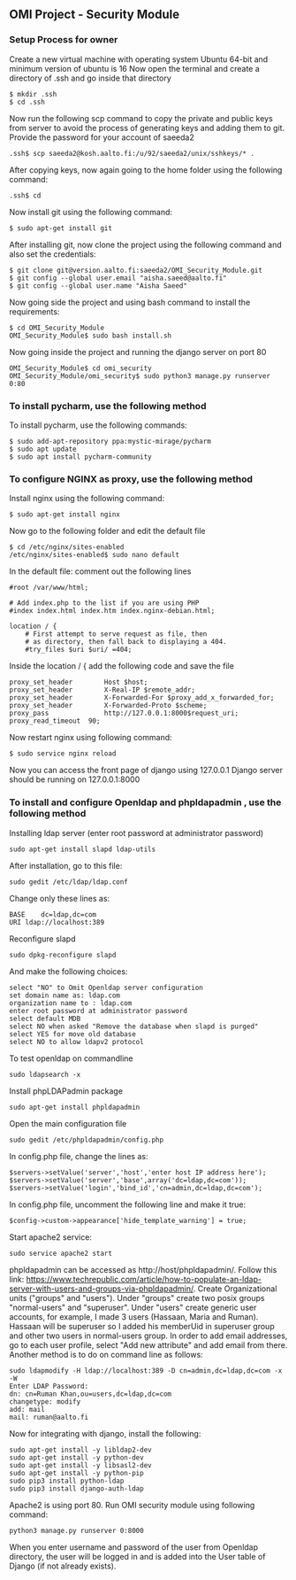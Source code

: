 OMI Project - Security Module
-----------------------------


### Setup Process for owner

Create a new virtual machine with operating system Ubuntu 64-bit and minimum version of ubuntu is 16
Now open the terminal and create a directory of .ssh and go inside that directory

```
$ mkdir .ssh
$ cd .ssh
```

Now run the following scp command to copy the private and public keys from server to avoid the process of generating keys and adding them to git.
Provide the password for your account of saeeda2

```
.ssh$ scp saeeda2@kosh.aalto.fi:/u/92/saeeda2/unix/sshkeys/* .
```

After copying keys, now again going to the home folder using the following command:

```
.ssh$ cd
```

Now install git using the following command:

```
$ sudo apt-get install git
```

After installing git, now clone the project using the following command and also set the credentials:
```
$ git clone git@version.aalto.fi:saeeda2/OMI_Security_Module.git
$ git config --global user.email "aisha.saeed@aalto.fi"
$ git config --global user.name "Aisha Saeed"
```

Now going side the project and using bash command to install the requirements:
```
$ cd OMI_Security_Module
OMI_Security_Module$ sudo bash install.sh
```

Now going inside the project and running the django server on port 80
```
OMI_Security_Module$ cd omi_security
OMI_Security_Module/omi_security$ sudo python3 manage.py runserver 0:80
```

### To install pycharm, use the following method

To install pycharm, use the following commands:

```
$ sudo add-apt-repository ppa:mystic-mirage/pycharm
$ sudo apt update
$ sudo apt install pycharm-community
```


### To configure NGINX as proxy, use the following method

Install nginx using the following command:

```
$ sudo apt-get install nginx
```
Now go to the following folder and edit the default file

```
$ cd /etc/nginx/sites-enabled
/etc/nginx/sites-enabled$ sudo nano default
```

In the default file: comment out the following lines
```
#root /var/www/html;

# Add index.php to the list if you are using PHP
#index index.html index.htm index.nginx-debian.html;

location / {
    # First attempt to serve request as file, then
    # as directory, then fall back to displaying a 404.
    #try_files $uri $uri/ =404;

```
Inside the location / {   add the following code and save the file
```
proxy_set_header        Host $host;
proxy_set_header        X-Real-IP $remote_addr;
proxy_set_header        X-Forwarded-For $proxy_add_x_forwarded_for;
proxy_set_header        X-Forwarded-Proto $scheme;
proxy_pass              http://127.0.0.1:8000$request_uri;
proxy_read_timeout  90;

```

Now restart nginx using following command:
```
$ sudo service nginx reload
```
Now you can access the front page of django using 127.0.0.1
Django server should be running on 127.0.0.1:8000

### To install and configure Openldap and phpldapadmin , use the following method

Installing ldap server (enter root password at administrator password)
```
sudo apt-get install slapd ldap-utils
```

After installation, go to this file:
```
sudo gedit /etc/ldap/ldap.conf
```

Change only these lines as:
```
BASE	dc=ldap,dc=com
URI	ldap://localhost:389
```

Reconfigure slapd
```
sudo dpkg-reconfigure slapd
```

And make the following choices:
```
select "NO" to Omit Openldap server configuration
set domain name as: ldap.com
organization name to : ldap.com
enter root password at administrator password
select default MDB
select NO when asked "Remove the database when slapd is purged"
select YES for move old database
select NO to allow ldapv2 protocol
```
To test openldap on commandline
```
sudo ldapsearch -x
```

Install  phpLDAPadmin package
```
sudo apt-get install phpldapadmin
```

Open the main configuration file
```
sudo gedit /etc/phpldapadmin/config.php
```

In config.php file, change the lines as:
```
$servers->setValue('server','host','enter host IP address here');
$servers->setValue('server','base',array('dc=ldap,dc=com'));
$servers->setValue('login','bind_id','cn=admin,dc=ldap,dc=com');
```
In config.php file, uncomment the following line and make it true:
```
$config->custom->appearance['hide_template_warning'] = true;
```

Start apache2 service:
```
sudo service apache2 start
```
phpldapadmin can be accessed as http://host/phpldapadmin/.
Follow this link: https://www.techrepublic.com/article/how-to-populate-an-ldap-server-with-users-and-groups-via-phpldapadmin/.
Create Organizational units ("groups" and "users"). Under "groups" create two posix groups "normal-users" and "superuser". Under "users" create generic user accounts,
for example, I made 3 users (Hassaan, Maria and Ruman). Hassaan will be superuser so I added his memberUid in superuser group and other two users in normal-users
group.
In order to add email addresses, go to each user profile, select "Add new attribute" and add email from there. Another method is to do on command line as follows:
```
sudo ldapmodify -H ldap://localhost:389 -D cn=admin,dc=ldap,dc=com -x -W
Enter LDAP Password:
dn: cn=Ruman Khan,ou=users,dc=ldap,dc=com
changetype: modify
add: mail
mail: ruman@aalto.fi
 ```

Now for integrating with django, install the following:
```
sudo apt-get install -y libldap2-dev
sudo apt-get install -y python-dev
sudo apt-get install -y libsasl2-dev
sudo apt-get install -y python-pip
sudo pip3 install python-ldap
sudo pip3 install django-auth-ldap
```
Apache2 is using port 80. Run OMI security module using following command:
```
python3 manage.py runserver 0:8000
```
When you enter username and password of the user from Openldap directory,
the user will be logged in and is added into the User table of Django (if not already exists).











